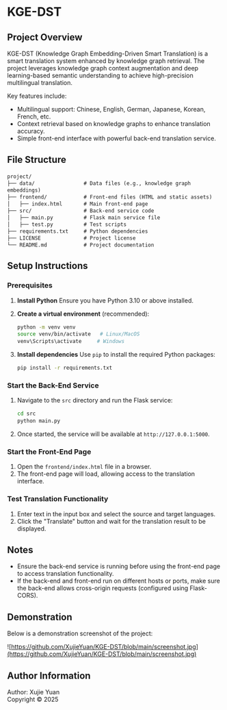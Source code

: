 # KGE-DST

## Project Overview
KGE-DST (Knowledge Graph Embedding-Driven Smart Translation) is a smart translation system enhanced by knowledge graph retrieval. The project leverages knowledge graph context augmentation and deep learning-based semantic understanding to achieve high-precision multilingual translation.

Key features include:
- Multilingual support: Chinese, English, German, Japanese, Korean, French, etc.
- Context retrieval based on knowledge graphs to enhance translation accuracy.
- Simple front-end interface with powerful back-end translation service.

## File Structure
```
project/
├── data/                # Data files (e.g., knowledge graph embeddings)
├── frontend/            # Front-end files (HTML and static assets)
│   ├── index.html       # Main front-end page
├── src/                 # Back-end service code
│   ├── main.py          # Flask main service file
│   ├── test.py          # Test scripts
├── requirements.txt     # Python dependencies
├── LICENSE              # Project license
└── README.md            # Project documentation
```

## Setup Instructions

### Prerequisites
1. **Install Python**
   Ensure you have Python 3.10 or above installed.

2. **Create a virtual environment** (recommended):
   ```bash
   python -m venv venv
   source venv/bin/activate   # Linux/MacOS
   venv\Scripts\activate     # Windows
   ```

3. **Install dependencies**
   Use `pip` to install the required Python packages:
   ```bash
   pip install -r requirements.txt
   ```

### Start the Back-End Service
1. Navigate to the `src` directory and run the Flask service:
   ```bash
   cd src
   python main.py
   ```
2. Once started, the service will be available at `http://127.0.0.1:5000`.

### Start the Front-End Page
1. Open the `frontend/index.html` file in a browser.
2. The front-end page will load, allowing access to the translation interface.

### Test Translation Functionality
1. Enter text in the input box and select the source and target languages.
2. Click the "Translate" button and wait for the translation result to be displayed.

## Notes
- Ensure the back-end service is running before using the front-end page to access translation functionality.
- If the back-end and front-end run on different hosts or ports, make sure the back-end allows cross-origin requests (configured using Flask-CORS).

## Demonstration

Below is a demonstration screenshot of the project:

![https://github.com/XujieYuan/KGE-DST/blob/main/screenshot.jpg](https://github.com/XujieYuan/KGE-DST/blob/main/screenshot.jpg)

## Author Information
Author: Xujie Yuan  
Copyright © 2025